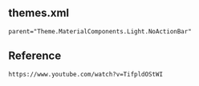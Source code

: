 ## themes.xml

```
parent="Theme.MaterialComponents.Light.NoActionBar"
```

## Reference

```
https://www.youtube.com/watch?v=TifpldOStWI
```